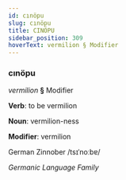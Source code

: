 ```yaml
---
id: cınöpu
slug: cınöpu
title: CINÖPU
sidebar_position: 309
hoverText: vermilion § Modifier
---
```


### cınöpu

*vermilion* **§** Modifier

**Verb**: to be vermilion

**Noun**: vermilion-ness

**Modifier**: vermilion

German Zinnober /tsɪˈnoːbɐ/

*Germanic Language Family*
